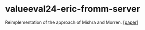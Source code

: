 # valueeval24-eric-fromm-server
Reimplementation of the approach of Mishra and Morren. [[paper](https://touche.webis.de/publications.html#mishra_2024)]
